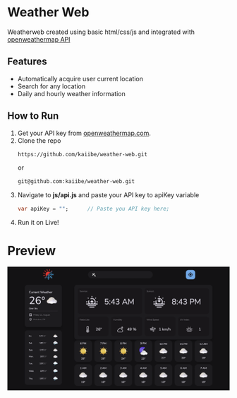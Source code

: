 # Weather Web

<p>Weatherweb created using basic html/css/js and integrated with <a href="https://openweathermap.org/api/">openweathermap API</a> </p>

## Features

- Automatically acquire user current location
- Search for any location
- Daily and hourly weather information 

## How to Run

1. Get your API key from <a href="https://openweathermap.org/api/">openweathermap.com</a>.
2. Clone the repo
   ```sh
   https://github.com/kaiibe/weather-web.git
   ```
   or
   ```sh
   git@github.com:kaiibe/weather-web.git
   ```
3. Navigate to **js/api.js** and paste your API key to apiKey variable
   ```dart
   var apiKey = "";      // Paste you API key here;
   ```
4. Run it on Live!

# Preview

<p align="center">
<img src="/assets/img/preview.png"/> 
</p>

